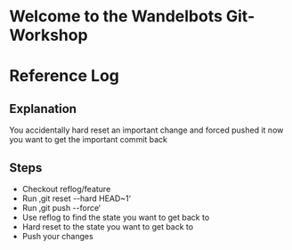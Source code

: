 # Welcome to the Wandelbots Git-Workshop

# Reference Log
## Explanation
You accidentally hard reset an important change and forced pushed it now you want to get the important commit back

## Steps
- Checkout reflog/feature
- Run ‚git reset --hard HEAD~1‘
- Run ‚git push --force‘
- Use reflog to find the state you want to get back to
- Hard reset to the state you want to get back to
- Push your changes

